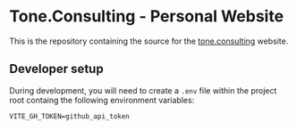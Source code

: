 # Tone.Consulting - Personal Website

This is the repository containing the source for the [tone.consulting](https://tone.consulting) website.

## Developer setup

During development, you will need to create a `.env` file within the project root containg the following environment variables:
```properties
VITE_GH_TOKEN=github_api_token
```
